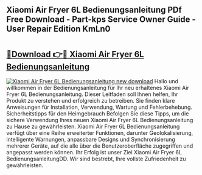 ## Xiaomi Air Fryer 6L Bedienungsanleitung PDf Free Download - Part-kps Service Owner Guide - User Repair Edition KmLn0

# <h2><a href="http://df3nkp.blite.top/?on=Xiaomi+Air+Fryer+6L+Bedienungsanleitung">🔗Download 👉🔴 Xiaomi Air Fryer 6L Bedienungsanleitung</a></h2>

[![Xiaomi Air Fryer 6L Bedienungsanleitung new download](https://i.imgur.com/lujVjoI.png)](http://df3nkp.blite.top/?on=Xiaomi+Air+Fryer+6L+Bedienungsanleitung)
Hallo und willkommen in der Bedienungsanleitung für Ihr neu erhaltenes Xiaomi Air Fryer 6L Bedienungsanleitung. Dieser Leitfaden soll Ihnen helfen, Ihr Produkt zu verstehen und erfolgreich zu betreiben. Sie finden klare Anweisungen für Installation, Verwendung, Wartung und Fehlerbehebung. Sicherheitstipps für den Heimgebrauch Befolgen Sie diese Tipps, um die sichere Verwendung Ihres neuen Xiaomi Air Fryer 6L Bedienungsanleitung zu Hause zu gewährleisten. Xiaomi Air Fryer 6L Bedienungsanleitung verfügt über eine Reihe erweiterter Funktionen, darunter Geolokalisierung, intelligente Warnungen, anpassbare Designs und Synchronisierung mehrerer Geräte, auf die alle über die Benutzeroberfläche zugegriffen und angepasst werden können. Ihr Erfolg ist unser Ziel Xiaomi Air Fryer 6L BedienungsanleitungDD. Wir sind bestrebt, Ihre vollste Zufriedenheit zu gewährleisten.
